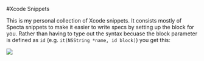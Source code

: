 #Xcode Snippets

This is my personal collection of Xcode snippets. It consists mostly of Specta snippets to make it easier to write specs by setting up the block for you. Rather than having to type out the syntax becuase the block parameter is defined as `id` (e.g. `it(NSString *name, id block)`) you get this:

![](https://cloud.githubusercontent.com/assets/1057077/3681403/3a0b5260-12ba-11e4-8126-7e1f10a972b0.png)
